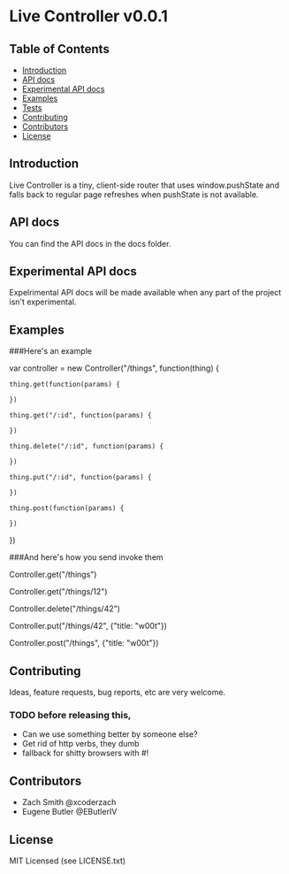 Live Controller v0.0.1
======================

Table of Contents
-----------------
  * [Introduction](#introduction)
  * [API docs](#api)
  * [Experimental API docs](#experimental)
  * [Examples](#examples)
  * [Tests](#tests)
  * [Contributing](#contributing)
  * [Contributors](#contributors)
  * [License](#license)

<a name="introduction"></a>

Introduction
------------

Live Controller is a tiny, client-side router that uses window.pushState and falls back to regular page refreshes when pushState is not available.

<a name="api"></a>

API docs
--------

You can find the API docs in the docs folder.

<a name="experimental"></a>

Experimental API docs
---------------------

Expelrimental API docs will be made available when any part of the project isn't experimental.

<a name="examples"></a>

Examples
--------

###Here's an example

  var controller = new Controller("/things", function(thing) {

    thing.get(function(params) {

    }) 

    thing.get("/:id", function(params) {

    }) 

    thing.delete("/:id", function(params) {

    })

    thing.put("/:id", function(params) {

    })

    thing.post(function(params) {

    })

  }) 

###And here's how you send invoke them

  Controller.get("/things")

  Controller.get("/things/12")

  Controller.delete("/things/42")

  Controller.put("/things/42", {"title: "w00t"})

  Controller.post("/things", {"title: "w00t"})

Contributing
------------

Ideas, feature requests, bug reports, etc are very welcome.

### TODO before releasing this,
  * Can we use something better by someone else?
  * Get rid of http verbs, they dumb
  * fallback for shitty browsers with #!

<a name="contributors"></a>

Contributors
------------

  * Zach Smith @xcoderzach
  * Eugene Butler @EButlerIV

<a name = "license"></a>
 
License
-------

MIT Licensed (see LICENSE.txt)
